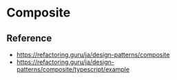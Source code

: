 # Composite

## Reference
- https://refactoring.guru/ja/design-patterns/composite
- https://refactoring.guru/ja/design-patterns/composite/typescript/example
